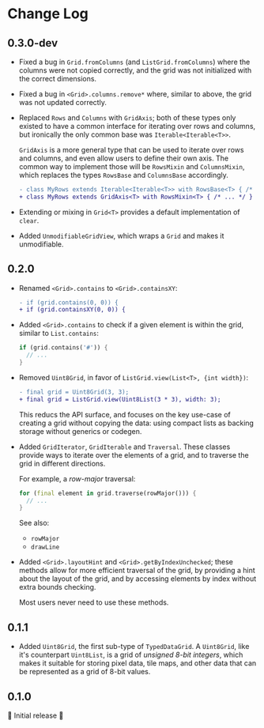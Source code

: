 # Change Log

## 0.3.0-dev

- Fixed a bug in `Grid.fromColumns` (and `ListGrid.fromColumns`) where the
  columns were not copied correctly, and the grid was not initialized with the
  correct dimensions.

- Fixed a bug in `<Grid>.columns.remove*` where, similar to above, the grid was
  not updated correctly.

- Replaced `Rows` and `Columns` with `GridAxis`; both of these types only
  existed to have a common interface for iterating over rows and columns, but
  ironically the only common base was `Iterable<Iterable<T>>`.

  `GridAxis` is a more general type that can be used to iterate over rows and
  columns, and even allow users to define their own axis. The common way to
  implement those will be `RowsMixin` and `ColumnsMixin`, which replaces the
  types `RowsBase` and `ColumnsBase` accordingly.

  ```diff
  - class MyRows extends Iterable<Iterable<T>> with RowsBase<T> { /* ... */ }
  + class MyRows extends GridAxis<T> with RowsMixin<T> { /* ... */ }
  ```

- Extending or mixing in `Grid<T>` provides a default implementation of `clear`.

- Added `UnmodifiableGridView`, which wraps a `Grid` and makes it unmodifiable.

## 0.2.0

- Renamed `<Grid>.contains` to `<Grid>.containsXY`:

  ```diff
  - if (grid.contains(0, 0)) {
  + if (grid.containsXY(0, 0)) {
  ```

- Added `<Grid>.contains` to check if a given element is within the grid,
  similar to `List.contains`:

  ```dart
  if (grid.contains('#')) {
    // ...
  }
  ```

- Removed `Uint8Grid`, in favor of `ListGrid.view(List<T>, {int width})`:

  ```diff
  - final grid = Uint8Grid(3, 3);
  + final grid = ListGrid.view(Uint8List(3 * 3), width: 3);
  ```

  This reducs the API surface, and focuses on the key use-case of creating a
  grid without copying the data: using compact lists as backing storage without
  generics or codegen.

- Added `GridIterator`, `GridIterable` and `Traversal`. These classes provide
  ways to iterate over the elements of a grid, and to traverse the grid in
  different directions.

  For example, a _row-major_ traversal:

  ```dart
  for (final element in grid.traverse(rowMajor())) {
    // ...
  }
  ```

  See also:

  - `rowMajor`
  - `drawLine`

- Added `<Grid>.layoutHint` and `<Grid>.getByIndexUnchecked`; these methods
  allow for more efficient traversal of the grid, by providing a hint about the
  layout of the grid, and by accessing elements by index without extra bounds
  checking.
  
  Most users never need to use these methods.

## 0.1.1

- Added `Uint8Grid`, the first sub-type of `TypedDataGrid`. A `Uint8Grid`, like
  it's counterpart `Uint8List`, is a grid of _unsigned 8-bit integers_, which
  makes it suitable for storing pixel data, tile maps, and other data that can
  be represented as a grid of 8-bit values.

## 0.1.0

🎉 Initial release 🎉
